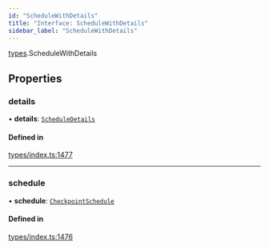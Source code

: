 ```yaml
---
id: "ScheduleWithDetails"
title: "Interface: ScheduleWithDetails"
sidebar_label: "ScheduleWithDetails"
---
```


[types](../../../modules/Types/Types.md).ScheduleWithDetails

## Properties

### details

• **details**: [`ScheduleDetails`](../../API/Entities/CheckpointSchedule/Types/ScheduleDetails/ScheduleDetails.md)

#### Defined in

[types/index.ts:1477](https://github.com/PolymeshAssociation/polymesh-sdk/blob/720afb69c/src/types/index.ts#L1477)

___

### schedule

• **schedule**: [`CheckpointSchedule`](../../../classes/API/Entities/CheckpointSchedule/CheckpointSchedule.md)

#### Defined in

[types/index.ts:1476](https://github.com/PolymeshAssociation/polymesh-sdk/blob/720afb69c/src/types/index.ts#L1476)
